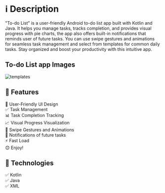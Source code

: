 # ℹ️ Description
"To-do List" is a user-friendly Android to-do list app built with Kotlin and Java. It helps you manage tasks, tracks completion, and provides visual progress with pie charts, the app also offers built-in notifications that reminds user of future tasks. You can use swipe gestures and animations for seamless task management and select from templates for common daily tasks. Stay organized and boost your productivity with this intuitive app.

## To-do List app Images
![templates](https://github.com/souravkarjole/To-do-List/assets/113442535/165a6d0f-3066-4982-9f8a-93b51f844e7f)



## 🎉 Features

📱 User-Friendly UI Design</br>
✅ Task Management</br>
📊 Task Completion Tracking</br>
📈 Visual Progress Visualization</br>
🔄 Swipe Gestures and Animations</br>
🔔 Notifications of future tasks</br>
⚡ Fast Load</br>
😊 Enjoy!</br>

## 🚀 Technologies

✅ Kotlin</br>
✅ Java</br>
✅ XML</br>
